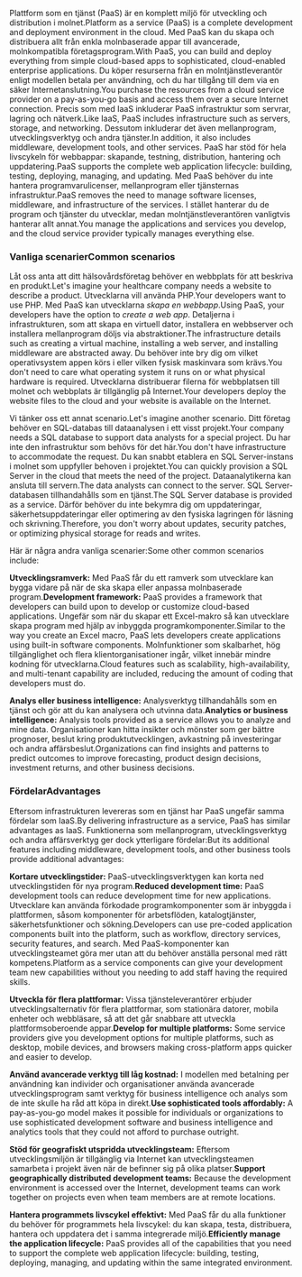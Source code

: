 <span data-ttu-id="726ff-101">Plattform som en tjänst (PaaS) är en komplett miljö för utveckling och distribution i molnet.</span><span class="sxs-lookup"><span data-stu-id="726ff-101">Platform as a service (PaaS) is a complete development and deployment environment in the cloud.</span></span> <span data-ttu-id="726ff-102">Med PaaS kan du skapa och distribuera allt från enkla molnbaserade appar till avancerade, molnkompatibla företagsprogram.</span><span class="sxs-lookup"><span data-stu-id="726ff-102">With PaaS, you can build and deploy everything from simple cloud-based apps to sophisticated, cloud-enabled enterprise applications.</span></span> <span data-ttu-id="726ff-103">Du köper resurserna från en molntjänstleverantör enligt modellen betala per användning, och du har tillgång till dem via en säker Internetanslutning.</span><span class="sxs-lookup"><span data-stu-id="726ff-103">You purchase the resources from a cloud service provider on a pay-as-you-go basis and access them over a secure Internet connection.</span></span> <span data-ttu-id="726ff-104">Precis som med IaaS inkluderar PaaS infrastruktur som servrar, lagring och nätverk.</span><span class="sxs-lookup"><span data-stu-id="726ff-104">Like IaaS, PaaS includes infrastructure such as servers, storage, and networking.</span></span> <span data-ttu-id="726ff-105">Dessutom inkluderar det även mellanprogram, utvecklingsverktyg och andra tjänster.</span><span class="sxs-lookup"><span data-stu-id="726ff-105">In addition, it also includes middleware, development tools, and other services.</span></span> <span data-ttu-id="726ff-106">PaaS har stöd för hela livscykeln för webbappar: skapande, testning, distribution, hantering och uppdatering.</span><span class="sxs-lookup"><span data-stu-id="726ff-106">PaaS supports the complete web application lifecycle: building, testing, deploying, managing, and updating.</span></span> <span data-ttu-id="726ff-107">Med PaaS behöver du inte hantera programvarulicenser, mellanprogram eller tjänsternas infrastruktur.</span><span class="sxs-lookup"><span data-stu-id="726ff-107">PaaS removes the need to manage software licenses, middleware, and infrastructure of the services.</span></span> <span data-ttu-id="726ff-108">I stället hanterar du de program och tjänster du utvecklar, medan molntjänstleverantören vanligtvis hanterar allt annat.</span><span class="sxs-lookup"><span data-stu-id="726ff-108">You manage the applications and services you develop, and the cloud service provider typically manages everything else.</span></span>

### <a name="common-scenarios"></a><span data-ttu-id="726ff-109">Vanliga scenarier</span><span class="sxs-lookup"><span data-stu-id="726ff-109">Common scenarios</span></span>

<span data-ttu-id="726ff-110">Låt oss anta att ditt hälsovårdsföretag behöver en webbplats för att beskriva en produkt.</span><span class="sxs-lookup"><span data-stu-id="726ff-110">Let's imagine your healthcare company needs a website to describe a product.</span></span> <span data-ttu-id="726ff-111">Utvecklarna vill använda PHP.</span><span class="sxs-lookup"><span data-stu-id="726ff-111">Your developers want to use PHP.</span></span> <span data-ttu-id="726ff-112">Med PaaS kan utvecklarna *skapa en webbapp*.</span><span class="sxs-lookup"><span data-stu-id="726ff-112">Using PaaS, your developers have the option to *create a web app*.</span></span> <span data-ttu-id="726ff-113">Detaljerna i infrastrukturen, som att skapa en virtuell dator, installera en webbserver och installera mellanprogram döljs via abstraktioner.</span><span class="sxs-lookup"><span data-stu-id="726ff-113">The infrastructure details such as creating a virtual machine, installing a web server, and installing middleware are abstracted away.</span></span> <span data-ttu-id="726ff-114">Du behöver inte bry dig om vilket operativsystem appen körs i eller vilken fysisk maskinvara som krävs.</span><span class="sxs-lookup"><span data-stu-id="726ff-114">You don't need to care what operating system it runs on or what physical hardware is required.</span></span> <span data-ttu-id="726ff-115">Utvecklarna distribuerar filerna för webbplatsen till molnet och webbplats är tillgänglig på Internet.</span><span class="sxs-lookup"><span data-stu-id="726ff-115">Your developers deploy the website files to the cloud and your website is available on the Internet.</span></span>

<span data-ttu-id="726ff-116">Vi tänker oss ett annat scenario.</span><span class="sxs-lookup"><span data-stu-id="726ff-116">Let's imagine another scenario.</span></span> <span data-ttu-id="726ff-117">Ditt företag behöver en SQL-databas till dataanalysen i ett visst projekt.</span><span class="sxs-lookup"><span data-stu-id="726ff-117">Your company needs a SQL database to support data analysts for a special project.</span></span> <span data-ttu-id="726ff-118">Du har inte den infrastruktur som behövs för det här.</span><span class="sxs-lookup"><span data-stu-id="726ff-118">You don't have infrastructure to accommodate the request.</span></span> <span data-ttu-id="726ff-119">Du kan snabbt etablera en SQL Server-instans i molnet som uppfyller behoven i projektet.</span><span class="sxs-lookup"><span data-stu-id="726ff-119">You can quickly provision a SQL Server in the cloud that meets the need of the project.</span></span> <span data-ttu-id="726ff-120">Dataanalytikerna kan ansluta till servern.</span><span class="sxs-lookup"><span data-stu-id="726ff-120">The data analysts can connect to the server.</span></span> <span data-ttu-id="726ff-121">SQL Server-databasen tillhandahålls som en tjänst.</span><span class="sxs-lookup"><span data-stu-id="726ff-121">The SQL Server database is provided as a service.</span></span> <span data-ttu-id="726ff-122">Därför behöver du inte bekymra dig om uppdateringar, säkerhetsuppdateringar eller optimering av den fysiska lagringen för läsning och skrivning.</span><span class="sxs-lookup"><span data-stu-id="726ff-122">Therefore, you don't worry about updates, security patches, or optimizing physical storage for reads and writes.</span></span>

<span data-ttu-id="726ff-123">Här är några andra vanliga scenarier:</span><span class="sxs-lookup"><span data-stu-id="726ff-123">Some other common scenarios include:</span></span>

<span data-ttu-id="726ff-124">**Utvecklingsramverk:** Med PaaS får du ett ramverk som utvecklare kan bygga vidare på när de ska skapa eller anpassa molnbaserade program.</span><span class="sxs-lookup"><span data-stu-id="726ff-124">**Development framework:** PaaS provides a framework that developers can build upon to develop or customize cloud-based applications.</span></span> <span data-ttu-id="726ff-125">Ungefär som när du skapar ett Excel-makro så kan utvecklare skapa program med hjälp av inbyggda programkomponenter.</span><span class="sxs-lookup"><span data-stu-id="726ff-125">Similar to the way you create an Excel macro, PaaS lets developers create applications using built-in software components.</span></span> <span data-ttu-id="726ff-126">Molnfunktioner som skalbarhet, hög tillgänglighet och flera klientorganisationer ingår, vilket innebär mindre kodning för utvecklarna.</span><span class="sxs-lookup"><span data-stu-id="726ff-126">Cloud features such as scalability, high-availability, and multi-tenant capability are included, reducing the amount of coding that developers must do.</span></span>

<span data-ttu-id="726ff-127">**Analys eller business intelligence:** Analysverktyg tillhandahålls som en tjänst och gör att du kan analysera och utvinna data.</span><span class="sxs-lookup"><span data-stu-id="726ff-127">**Analytics or business intelligence:** Analysis tools provided as a service allows you to analyze and mine data.</span></span> <span data-ttu-id="726ff-128">Organisationer kan hitta insikter och mönster som ger bättre prognoser, beslut kring produktutvecklingen, avkastning på investeringar och andra affärsbeslut.</span><span class="sxs-lookup"><span data-stu-id="726ff-128">Organizations can find insights and patterns to predict outcomes to improve forecasting, product design decisions, investment returns, and other business decisions.</span></span>

### <a name="advantages"></a><span data-ttu-id="726ff-129">Fördelar</span><span class="sxs-lookup"><span data-stu-id="726ff-129">Advantages</span></span>

<span data-ttu-id="726ff-130">Eftersom infrastrukturen levereras som en tjänst har PaaS ungefär samma fördelar som IaaS.</span><span class="sxs-lookup"><span data-stu-id="726ff-130">By delivering infrastructure as a service, PaaS has similar advantages as IaaS.</span></span> <span data-ttu-id="726ff-131">Funktionerna som mellanprogram, utvecklingsverktyg och andra affärsverktyg ger dock ytterligare fördelar:</span><span class="sxs-lookup"><span data-stu-id="726ff-131">But its additional features including middleware, development tools, and other business tools provide additional advantages:</span></span>

<span data-ttu-id="726ff-132">**Kortare utvecklingstider:** PaaS-utvecklingsverktygen kan korta ned utvecklingstiden för nya program.</span><span class="sxs-lookup"><span data-stu-id="726ff-132">**Reduced development time:** PaaS development tools can reduce development time for new applications.</span></span> <span data-ttu-id="726ff-133">Utvecklare kan använda förkodade programkomponenter som är inbyggda i plattformen, såsom komponenter för arbetsflöden, katalogtjänster, säkerhetsfunktioner och sökning.</span><span class="sxs-lookup"><span data-stu-id="726ff-133">Developers can use pre-coded application components built into the platform, such as workflow, directory services, security features, and search.</span></span> <span data-ttu-id="726ff-134">Med PaaS-komponenter kan utvecklingsteamet göra mer utan att du behöver anställa personal med rätt kompetens.</span><span class="sxs-lookup"><span data-stu-id="726ff-134">Platform as a service components can give your development team new capabilities without you needing to add staff having the required skills.</span></span>

<span data-ttu-id="726ff-135">**Utveckla för flera plattformar:** Vissa tjänsteleverantörer erbjuder utvecklingsalternativ för flera plattformar, som stationära datorer, mobila enheter och webbläsare, så att det går snabbare att utveckla plattformsoberoende appar.</span><span class="sxs-lookup"><span data-stu-id="726ff-135">**Develop for multiple platforms:** Some service providers give you development options for multiple platforms, such as desktop, mobile devices, and browsers making cross-platform apps quicker and easier to develop.</span></span>

<span data-ttu-id="726ff-136">**Använd avancerade verktyg till låg kostnad:** I modellen med betalning per användning kan individer och organisationer använda avancerade utvecklingsprogram samt verktyg för business intelligence och analys som de inte skulle ha råd att köpa in direkt.</span><span class="sxs-lookup"><span data-stu-id="726ff-136">**Use sophisticated tools affordably:** A pay-as-you-go model makes it possible for individuals or organizations to use sophisticated development software and business intelligence and analytics tools that they could not afford to purchase outright.</span></span>

<span data-ttu-id="726ff-137">**Stöd för geografiskt utspridda utvecklingsteam:** Eftersom utvecklingsmiljön är tillgänglig via Internet kan utvecklingsteamen samarbeta i projekt även när de befinner sig på olika platser.</span><span class="sxs-lookup"><span data-stu-id="726ff-137">**Support geographically distributed development teams:** Because the development environment is accessed over the Internet, development teams can work together on projects even when team members are at remote locations.</span></span>

<span data-ttu-id="726ff-138">**Hantera programmets livscykel effektivt:** Med PaaS får du alla funktioner du behöver för programmets hela livscykel: du kan skapa, testa, distribuera, hantera och uppdatera det i samma integrerade miljö.</span><span class="sxs-lookup"><span data-stu-id="726ff-138">**Efficiently manage the application lifecycle:** PaaS provides all of the capabilities that you need to support the complete web application lifecycle: building, testing, deploying, managing, and updating within the same integrated environment.</span></span>
